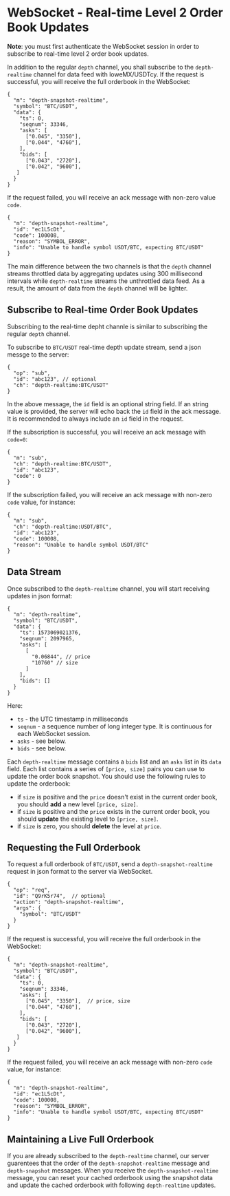 # WebSocket - Real-time Level 2 Order Book Updates 

**Note**: you must first authenticate the WebSocket session in order to subscribe to real-time level 2 order book updates.

In addition to the regular `depth` channel,  you shall subscribe to the `depth-realtime` channel for data feed with loweMX/USDTcy.
If the request is successful, you will receive the full orderbook in the WebSocket: 

    {
      "m": "depth-snapshot-realtime",
      "symbol": "BTC/USDT",
      "data": {
        "ts": 0,
        "seqnum": 33346,
        "asks": [
          ["0.045", "3350"],
          ["0.044", "4760"],
        ],
        "bids": [
          ["0.043", "2720"],
          ["0.042", "9600"],
       ]
      }
    }

If the request failed, you will receive an ack message with non-zero value `code`.

    {
      "m": "depth-snapshot-realtime",
      "id": "ec1L5cDt",
      "code": 100008,
      "reason": "SYMBOL_ERROR",
      "info": "Unable to handle symbol USDT/BTC, expecting BTC/USDT"
    }



The main difference between the two channels is that the `depth` channel streams throttled data by aggregating updates using 300 millisecond 
intervals while `depth-realtime` streams the unthrottled data feed. As a result, the amount of data from the `depth` channel will be lighter.


## Subscribe to Real-time Order Book Updates

Subscribing to the real-time depht channle is similar to subscribing the regular `depth` channel. 

To subscribe to `BTC/USDT` real-time depth update stream, send a json messge to the server:

    {
      "op": "sub",
      "id": "abc123", // optional
      "ch": "depth-realtime:BTC/USDT"
    }

In the above message, the `id` field is an optional string field. If an string value is provided, the server will echo back the `id` field 
in the ack message. It is recommended to always include an `id` field in the request.

If the subscription is successful, you will receive an ack message with `code=0`: 

    {
      "m": "sub",
      "ch": "depth-realtime:BTC/USDT",
      "id": "abc123",
      "code": 0
    }

If the subscription failed, you will receive an ack message with non-zero `code` value, for instance:

    {
      "m": "sub",
      "ch": "depth-realtime:USDT/BTC",
      "id": "abc123",
      "code": 100008,
      "reason": "Unable to handle symbol USDT/BTC"
    }


## Data Stream 

Once subscribed to the `depth-realtime` channel, you will start receiving updates in json format:

    {
      "m": "depth-realtime",
      "symbol": "BTC/USDT",
      "data": {
        "ts": 1573069021376,
        "seqnum": 2097965,
        "asks": [
          [
            "0.06844", // price
            "10760" // size
          ]
        ],
        "bids": []
      }
    }

Here:

* `ts` - the UTC timestamp in milliseconds
* `seqnum` - a sequence number of long integer type. It is continuous for each WebSocket session. 
* `asks` - see below.
* `bids` - see below.

Each `depth-realtime` message contains a `bids` list and an `asks` list in its `data` field. Each list contains a series of `[price, size]` pairs 
you can use to update the order book snapshot. You should use the following rules to update the orderbook:

* if `size` is positive and the `price` doesn't exist in the current order book, you should **add** a new level `[price, size]`. 
* if `size` is positive and the `price` exists in the current order book, you should **update** the existing level to `[price, size]`. 
* if `size` is zero, you should **delete** the level at `price`. 

## Requesting the Full Orderbook 

To request a full orderbook of `BTC/USDT`, send a `depth-snapshot-realtime` request in json format to the server via WebSocket.

    {
      "op": "req",
      "id": "Q9rK5r74",  // optional
      "action": "depth-snapshot-realtime",
      "args": {
        "symbol": "BTC/USDT"
      }
    }

If the request is successful, you will receive the full orderbook in the WebSocket: 

    {
      "m": "depth-snapshot-realtime",
      "symbol": "BTC/USDT",
      "data": {
        "ts": 0,
        "seqnum": 33346,
        "asks": [
          ["0.045", "3350"],  // price, size
          ["0.044", "4760"],
        ],
        "bids": [
          ["0.043", "2720"],
          ["0.042", "9600"],
       ]
      }
    }

If the request failed, you will receive an ack message with non-zero `code` value, for instance:

    {
      "m": "depth-snapshot-realtime",
      "id": "ec1L5cDt",
      "code": 100008,
      "reason": "SYMBOL_ERROR",
      "info": "Unable to handle symbol USDT/BTC, expecting BTC/USDT"
    }


## Maintaining a Live Full Orderbook

If you are already subscribed to the `depth-realtime` channel, our server guarentees that the order of the `depth-snapshot-realtime` message and 
`depth-snapshot` messages. When you receive the `depth-snapshot-realtime` message, you can reset your cached orderbook using the snapshot data 
and update the cached orderbook with following `depth-realtime` updates. 
